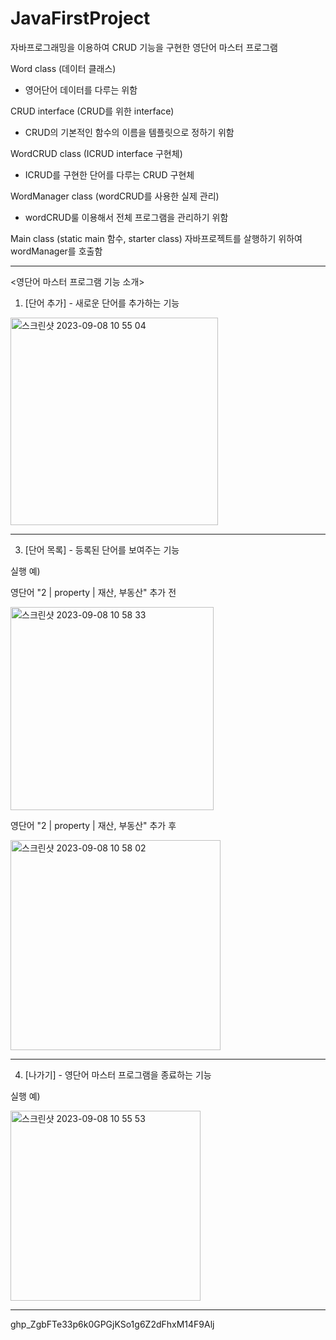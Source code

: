# JavaFirstProject
자바프로그래밍을 이용하여 CRUD 기능을 구현한 영단어 마스터 프로그램

Word class (데이터 클래스)
- 영어단어 데이터를 다루는 위함
  
CRUD interface (CRUD를 위한 interface)
- CRUD의 기본적인 함수의 이름을 템플릿으로 정하기 위함

WordCRUD class (ICRUD interface 구현체)
- ICRUD를 구현한 단어를 다루는 CRUD 구현체

WordManager class (wordCRUD를 사용한 실제 관리)
- wordCRUD룰 이용해서 전체 프로그램을 관리하기 위함
  
Main class (static main 함수, starter class) 
  자바프로젝트를 살행하기 위하여 wordManager를 호출함
  
-----------------------------------
<영단어 마스터 프로그램 기능 소개> 
1. [단어 추가] - 새로운 단어를 추가하는 기능
   
<img width="332" alt="스크린샷 2023-09-08 10 55 04" src="https://github.com/DDaengoo/JavaProject/assets/143365358/87987c55-2e8c-43d3-8d8c-faa6d0c89897">

-----------------------------------
3. [단어 목록] - 등록된 단어를 보여주는 기능

실행 예)

영단어 "2 |  property |  재산, 부동산" 추가 전

<img width="325" alt="스크린샷 2023-09-08 10 58 33" src="https://github.com/DDaengoo/JavaProject/assets/143365358/1348c8dc-5d74-4fb5-907a-0cd1fe56e2cd">

영단어 "2 |  property | 재산, 부동산" 추가 후

<img width="336" alt="스크린샷 2023-09-08 10 58 02" src="https://github.com/DDaengoo/JavaProject/assets/143365358/49399216-edcf-4f47-a3a2-69842c9527e6">

 -----------------------------------

4. [나가기] - 영단어 마스터 프로그램을 종료하는 기능
    
실행 예) 

<img width="304" alt="스크린샷 2023-09-08 10 55 53" src="https://github.com/DDaengoo/JavaProject/assets/143365358/49d4b3ee-4659-4d64-8bfc-20b591c59451">

----------------------------------- 
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
 
